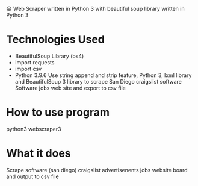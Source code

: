 :grinning:
Web Scraper written in Python 3 with beautiful soup library written in Python 3

# Technologies Used
* BeautifulSoup Library (bs4)
* import requests
* import csv
* Python 3.9.6
Use string append and strip feature, Python 3, lxml library and BeautifulSoup 3 library to scrape San Diego craigslist software Software jobs web site and export to csv file<p>

# How to use program
python3 webscraper3

# What it does
Scrape software (san diego) craigslist advertisenents jobs website board and output to csv file
